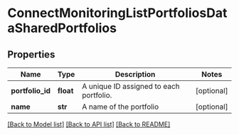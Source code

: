 # ConnectMonitoringListPortfoliosDataSharedPortfolios

## Properties
Name | Type | Description | Notes
------------ | ------------- | ------------- | -------------
**portfolio_id** | **float** | A unique ID assigned to each portfolio. | [optional] 
**name** | **str** | A name of the portfolio | [optional] 

[[Back to Model list]](../README.md#documentation-for-models) [[Back to API list]](../README.md#documentation-for-api-endpoints) [[Back to README]](../README.md)


